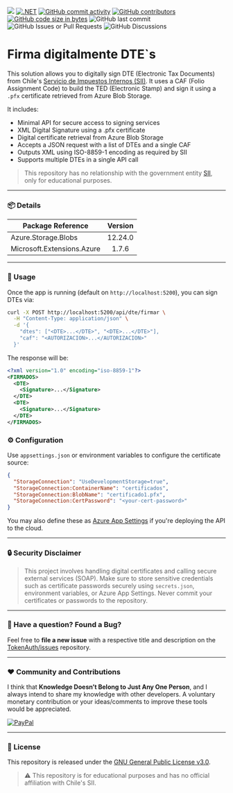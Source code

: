 ﻿[![](https://img.shields.io/badge/License-GPLv3-blue.svg?style=for-the-badge)](LICENSE.txt)
[![.NET](https://img.shields.io/badge/.NET-8.0-blueviolet?style=for-the-badge)](https://dotnet.microsoft.com/en-us/download/dotnet/8.0)
[![GitHub commit activity](https://img.shields.io/github/commit-activity/w/sergiokml/Sii.FirmarXmlDte?style=for-the-badge)](https://github.com/sergiokml/Sii.FirmarXmlDte)
[![GitHub contributors](https://img.shields.io/github/contributors/sergiokml/Sii.FirmarXmlDte?style=for-the-badge)](https://github.com/sergiokml/Sii.FirmarXmlDte/graphs/contributors/)
[![GitHub code size in bytes](https://img.shields.io/github/languages/code-size/sergiokml/Sii.FirmarXmlDte?style=for-the-badge)](https://github.com/sergiokml/Sii.FirmarXmlDte)
![GitHub last commit](https://img.shields.io/github/last-commit/sergiokml/Sii.FirmarXmlDte?style=for-the-badge)
![GitHub Issues or Pull Requests](https://img.shields.io/github/issues/sergiokml/Sii.FirmarXmlDte?style=for-the-badge)
![GitHub Discussions](https://img.shields.io/github/discussions/sergiokml/Sii.FirmarXmlDte?style=for-the-badge)


# Firma digitalmente DTE`s

This solution allows you to digitally sign DTE (Electronic Tax Documents) from Chile's [Servicio de Impuestos Internos (SII)](https://www.sii.cl/). It uses a CAF (Folio Assignment Code) to build the TED (Electronic Stamp) and sign it using a `.pfx` certificate retrieved from Azure Blob Storage.

It includes:

- Minimal API for secure access to signing services  
- XML Digital Signature using a .pfx certificate  
- Digital certificate retrieval from Azure Blob Storage  
- Accepts a JSON request with a list of DTEs and a single CAF  
- Outputs XML using ISO-8859-1 encoding as required by SII  
- Supports multiple DTEs in a single API call  

> This repository has no relationship with the government entity [SII](https://www.sii.cl/), only for educational purposes.

---

### 📦 Details

| Package Reference            | Version |
|-----------------------------|:-------:|
| Azure.Storage.Blobs         | 12.24.0 |
| Microsoft.Extensions.Azure  | 1.7.6   |

---

### 🚀 Usage

Once the app is running (default on `http://localhost:5200`), you can sign DTEs via:

```bash
curl -X POST http://localhost:5200/api/dte/firmar \
  -H "Content-Type: application/json" \
  -d '{
    "dtes": ["<DTE>...</DTE>", "<DTE>...</DTE>"],
    "caf": "<AUTORIZACION>...</AUTORIZACION>"
  }'
```

The response will be:

```xml
<?xml version="1.0" encoding="iso-8859-1"?>
<FIRMADOS>
  <DTE>    
    <Signature>...</Signature>
  </DTE>
  <DTE>    
    <Signature>...</Signature>
  </DTE>
</FIRMADOS>
```

### ⚙️ Configuration

Use `appsettings.json` or environment variables to configure the certificate source:

```json
{
  "StorageConnection": "UseDevelopmentStorage=true",
  "StorageConnection:ContainerName": "certificados",
  "StorageConnection:BlobName": "certificado1.pfx",
  "StorageConnection:CertPassword": "<your-cert-password>"
}
```

You may also define these as [Azure App Settings](https://learn.microsoft.com/en-us/azure/app-service/configure-common) if you're deploying the API to the cloud.

---

### 🔒 Security Disclaimer

> This project involves handling digital certificates and calling secure external services (SOAP). Make sure to store sensitive credentials such as certificate passwords securely using `secrets.json`, environment variables, or Azure App Settings. Never commit your certificates or passwords to the repository.

---

### 📢 Have a question? Found a Bug?

Feel free to **file a new issue** with a respective title and description on the [TokenAuth/issues](https://github.com/sergiokml/TokenAuth/issues) repository.

---

### ❤️ Community and Contributions

I think that **Knowledge Doesn’t Belong to Just Any One Person**, and I always intend to share my knowledge with other developers. A voluntary monetary contribution or your ideas/comments to improve these tools would be appreciated.

[![PayPal](https://img.shields.io/badge/PayPal-00457C?style=for-the-badge&logo=paypal&logoColor=white)](https://www.paypal.com/donate/?hosted_button_id=PTKX9BNY96SNJ)

---

### 📘 License

This repository is released under the [GNU General Public License v3.0](LICENSE.txt).

> ⚠️ This repository is for educational purposes and has no official affiliation with Chile's SII.

